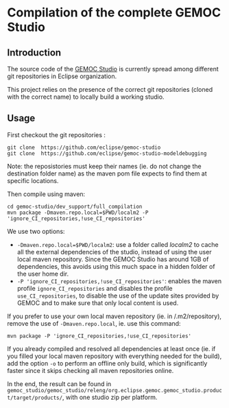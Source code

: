# Compilation of the complete GEMOC Studio

## Introduction

The source code of the [GEMOC Studio](http://gemoc.org/studio/) is currently spread among different git repositories in Eclipse organization.

This project relies on the presence of the correct git repositories (cloned with the correct name) to locally build a working studio.


## Usage

First checkout the git repositories :

~~~
git clone  https://github.com/eclipse/gemoc-studio
git clone  https://github.com/eclipse/gemoc-studio-modeldebugging
~~~

Note: the reposistories must keep their names (ie. do not change the destination folder name) as the maven pom file expects to find them at specific locations.

Then compile using maven:

~~~
cd gemoc-studio/dev_support/full_compilation
mvn package -Dmaven.repo.local=$PWD/localm2 -P 'ignore_CI_repositories,!use_CI_repositories'
~~~

We use two options:

- `-Dmaven.repo.local=$PWD/localm2`: use a folder called *localm2* to cache all the external dependencies of the studio, instead of using the user local maven repository. Since the GEMOC Studio has around 1GB of dependencies, this avoids using this much space in a hidden folder of the user home dir.
- `-P 'ignore_CI_repositories,!use_CI_repositories'`: enables the maven profile `ignore_CI_repositories` and disables the profile `use_CI_repositories`, to disable the use of the update sites provided by GEMOC and to make sure that only local content is used.

If you prefer to use your own local maven repository (ie. in <HOME>/.m2/repository), remove the use of `-Dmaven.repo.local`, ie. use this command:

~~~
mvn package -P 'ignore_CI_repositories,!use_CI_repositories'
~~~

If you already compiled and resolved all dependencies at least once (ie. if you filled your local maven repository with everything needed for the build), add the option `-o` to perform an offline only build, which is significantly faster since it skips checking all maven repositories online. 

In the end, the result can be found in `gemoc_studio/gemoc_studio/releng/org.eclipse.gemoc.gemoc_studio.product/target/products/`, with one studio zip per platform.
